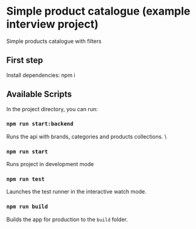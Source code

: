 # Simple product catalogue (example interview project)

Simple products catalogue with filters

## First step

Install dependencies: npm i

## Available Scripts

In the project directory, you can run:

### `npm run start:backend`

Runs the api with brands, categories and products collections. \

### `npm run start`

Runs project in development mode

### `npm run test`

Launches the test runner in the interactive watch mode.

### `npm run build`

Builds the app for production to the `build` folder.
